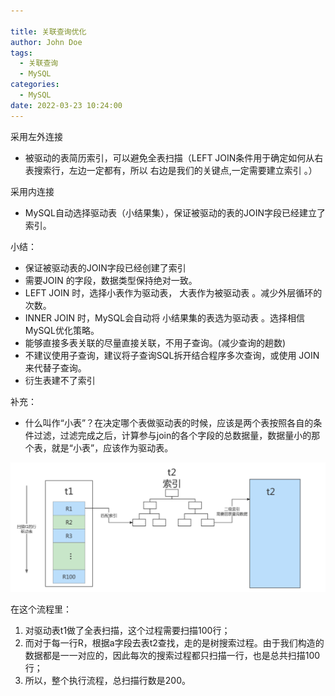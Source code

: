 ```yaml
---

title: 关联查询优化
author: John Doe
tags:
  - 关联查询
  - MySQL
categories:
  - MySQL
date: 2022-03-23 10:24:00
---
```


采用左外连接
- 被驱动的表简历索引，可以避免全表扫描（LEFT JOIN条件用于确定如何从右表搜索行，左边一定都有，所以 右边是我们的关键点,一定需要建立索引 。）

采用内连接
- MySQL自动选择驱动表（小结果集），保证被驱动的表的JOIN字段已经建立了索引。


小结：

- 保证被驱动表的JOIN字段已经创建了索引
- 需要JOIN 的字段，数据类型保持绝对一致。
- LEFT JOIN 时，选择小表作为驱动表， 大表作为被驱动表 。减少外层循环的次数。
- INNER JOIN 时，MySQL会自动将 小结果集的表选为驱动表 。选择相信MySQL优化策略。
- 能够直接多表关联的尽量直接关联，不用子查询。(减少查询的趟数)
- 不建议使用子查询，建议将子查询SQL拆开结合程序多次查询，或使用 JOIN 来代替子查询。
- 衍生表建不了索引

补充：
- 什么叫作“小表”？在决定哪个表做驱动表的时候，应该是两个表按照各自的条件过滤，过滤完成之后，计算参与join的各个字段的总数据量，数据量小的那个表，就是“小表”，应该作为驱动表。


 ![upload successful](../images/pasted-168.png)
 
在这个流程里：
1. 对驱动表t1做了全表扫描，这个过程需要扫描100行；
2. 而对于每一行R，根据a字段去表t2查找，走的是树搜索过程。由于我们构造的数据都是一一对应的，因此每次的搜索过程都只扫描一行，也是总共扫描100行；
3. 所以，整个执行流程，总扫描行数是200。